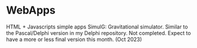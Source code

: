 # WebApps
HTML + Javascripts simple apps
SimulG: Gravitational simulator. Similar to the Pascal/Delphi version in my Delphi repository.
Not completed.  Expect to have a more or less final version this month. (Oct 2023)
